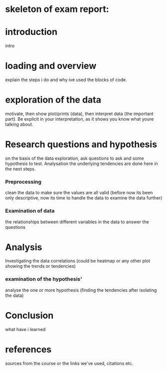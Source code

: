 
# skeleton of exam report:


# introduction
intro 

# loading and overview
explain the steps i do and why ive used the blocks of code.

# exploration of the data
motivate, then show plot/prints (data), then interpret data (the important part). Be explicit in your interpretation, as it shows you know what youre talking about.

# Research questions and hypothesis
on the basis of the data exploration, ask questions to ask and some hypothesis to test. Analysation the underlying tendencies are done here in the next steps.

### Preprocessing
clean the data to make sure the values are all valid (before now its been only descriptive, now its time to handle the data to examine the data further)

### Examination of data
the relationships between different variables in the data to answer the questions

# Analysis
Investigating the data correlations (could be heatmap or any other plot showing the trends or tendencies)

### examination of the hypothesis'
analyse the one or more hypothesis (finding the tendencies after isolating the data)

# Conclusion
what have i learned

# references
sources from the course or the links we've used, citations etc.





